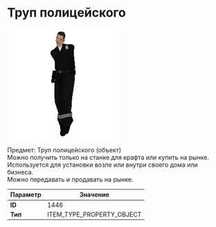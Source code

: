 # Труп полицейского

![Item Image](../img/1446.webp?raw=true)

Предмет: Труп полицейского (объект)<br>Можно получить только на станке для крафта или купить на рынке.<br>Используется для установки возле или внутри своего дома или бизнеса.<br>Можно передавать и продавать на рынке.


| Параметр | Значение |
|----------|----------|
| **ID** | 1446 |
| **Тип** | ITEM_TYPE_PROPERTY_OBJECT |

